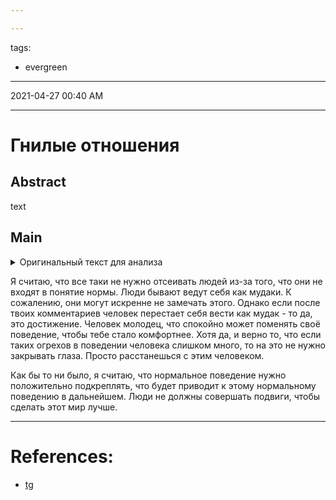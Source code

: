 ```yaml
---

---
```

tags:
- evergreen
---
2021-04-27 00:40 AM
***

# Гнилые отношения
## Abstract
text
## Main
<details><summary>Оригинальный текст для анализа</summary>
<pre>
 Есть одна волшебная лакмусовая бумажка, которая поможет со стопроцентной вероятностью вычислить гнилое дао в любого рода взаимоотношениях между людьми. Выглядит она так: ты принимаешь за достижение то, что должно быть нормой.
Ясен красен понятие нормы у каждого по отдельности растяжимо как новенький гондон, но давай начистоту и без этих примочек от вечно обиженных: норма — это когда тебе есть где спать, есть что есть, когда ты знаешь, что тебя не будут оскорблять, унижать и боже ты мой бить, когда ты уверен, что рядом с человеком (в компании, на работе) тебе будет хорошо и комфортно, когда все взаимодействия понятны, прозрачны и не требуют многочасовых разговоров, переписок и походов к мозгоправу, чтобы свериться с реальностью. Да, этот абзац — одно предложение.
В норме тебе с людьми должно быть хорошо, а возникающие проблемки во-первых решаются, а во-вторых — не возникают слишком часто. 
Так вот, мой нежный воздушный сливочный мусс с маракуйей: если твой начальник, твой ласковый лапочка-партнёр, твоя родня, твои друзья регулярно ведут себя так, что когда они ПРОСТО НЕ ТВОРЯТ ХЕРНЮ, ты считаешь это огромным достижением — у меня плохие новости. Ты где-то свернул не туда.
«Мы поговорили и он перестал читать мои переписки» — это не достижение, это твой партнёр параноидальное убожество с шаткой самооценкой.
«Я долго собирался с духом и сказал начальнику что больше не буду бесплатно перерабатывать — и он меня не уволил» — это ну мне даже сказать нечего.
«Девушка теперь отпускает меня иногда посидеть с друзьями» — это не достижение, это у твоей девушки в жизни кроме тебя и неврозов ни хрена нету.
«Я сказала, что мне неприятно и он почти перестал рассказывать про своих бывших» — это не достижение, это ты встречаешься с дурачком.
Список можно продолжать, держа в уме, что вести себя нормально — достижение для воспитанников специальных школ-интернатов, а не для взрослых людей, которые уже научились сексом трахаться, заняли руководящие должности, детей вырастили, но по-прежнему остаются идиотами.
И если ты считаешь, что вот это — достижения, победы, бодрые шаги на пути к светлому будущему, если думаешь, что идиота можно переделать, нужно только потерпеть... Ну, ты либо сам идиот, либо твои стандарты качества жизни настолько невысокие, что практически делают из тебя идиота. Но ты не переживай. Не заморачивайся. Иди вон попей пивка с друзьями. 
Если, конечно, твой ласковый лапочка-партнёр тебя отпустит.
</pre>
</details>

 Я считаю, что все таки не нужно отсеивать людей из-за того, что они не входят в понятие нормы. Люди бывают ведут себя как мудаки. К сожалению, они могут искренне не замечать этого. Однако если после твоих комментариев человек перестает себя вести как мудак - то да, это достижение. Человек молодец, что спокойно может поменять своё поведение, чтобы тебе стало комфортнее. Хотя да, и верно то, что если таких огрехов в поведении человека слишком много, то на это не нужно закрывать глаза. Просто расстанешься с этим человеком.

Как бы то ни было, я считаю, что нормальное поведение нужно положительно подкреплять, что будет приводит к этому нормальному поведению в дальнейшем. Люди не должны совершать подвиги, чтобы сделать этот мир лучше.
***

# References:
- [tg](https://t.me/socoolmuchstory/86)

